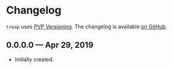 # Changelog

`treap` uses [PVP Versioning][1].
The changelog is available [on GitHub][2].

## 0.0.0.0 — Apr 29, 2019

* Initially created.

[1]: https://pvp.haskell.org
[2]: https://github.com/chshersh/treap/releases

